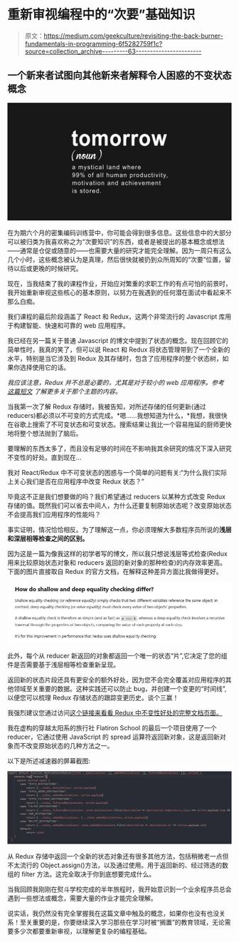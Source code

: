 # 重新审视编程中的“次要”基础知识

> 原文：<https://medium.com/geekculture/revisiting-the-back-burner-fundamentals-in-programming-6f5282759f1c?source=collection_archive---------63----------------------->

## 一个新来者试图向其他新来者解释令人困惑的不变状态概念

![](img/d646659ad6910b7c8284163b88b61c07.png)

在为期六个月的密集编码训练营中，你可能会得到很多信息。这些信息中的大部分可以被归类为我喜欢称之为“次要知识”的东西，或者是被提出的基本概念或想法——通常是仓促或随意的——也需要大量的研究才能完全理解。因为一周只有这么几个小时，这些概念被认为是真理，然后很快就被扔到众所周知的“次要”位置，留待以后或更晚的时候研究。

现在，当我结束了我的课程作业，开始应对繁重的求职工作的有点可怕的前景时，我开始重新审视这些核心的基本原则，以努力在我遇到的任何潜在面试中看起来不那么白痴。

我们课程的最后阶段涵盖了 React 和 Redux，这两个非常流行的 Javascript 库用于构建智能、快速和可靠的 web 应用程序。

我已经在另一篇关于普通 Javascript 的博文中提到了状态的概念。现在回顾它的简单性时，我真的笑了，但可以说 React 和 Redux 将状态管理带到了一个全新的水平，特别是当它涉及到 Redux 及其存储时，包含了应用程序的整个状态树，如果你选择使用它的话。

*我应该注意，Redux 并不总是必要的，尤其是对于较小的 web 应用程序。参考* [*这篇短文*](/@dan_abramov/you-might-not-need-redux-be46360cf367) *了解更多关于那个主题的内容。*

当我第一次了解 Redux 存储时，我被告知，对所述存储的任何更新(通过 reducers)都必须以不可变的方式完成。*嗯……我想知道为什么，*我想，我很快在谷歌上搜索了不可变状态和可变状态。搜索结果让我比一个容易拖延的厨师更快地将整个想法抛到了脑后。

要理解的东西太多了，而且没有足够的时间在不影响我其余研究的情况下深入研究不变性的好处。直到现在…

我对 React/Redux 中不可变状态的困惑与一个简单的问题有关:“为什么我们实际上关心我们是否在应用程序中改变 Redux 状态？”

毕竟这不正是我们想要做的吗？我们希望通过 reducers 以某种方式改变 Redux 存储的值。既然我们可以省去中间人，为什么还要复制原始状态呢？改变原始状态不会提高我们应用程序的性能吗？

事实证明，情况恰恰相反。为了理解这一点，你必须理解大多数程序员所说的**浅层和深层相等检查之间的区别。**

因为这是一篇为像我这样的初学者写的博文，所以我只想说浅层等式检查(Redux 用来比较原始状态对象和 reducers 返回的新对象的那种检查)的内存效率更高。下面的图片直接取自 Redux 的官方文档，在解释这种差异方面比我做得更好。

![](img/2df345039279f559196f1059a53483ec.png)

此外，每个从 reducer 新返回的对象都返回一个唯一的状态“片”,它决定了您的组件是否需要基于浅层相等检查重新呈现。

返回新的状态片段还具有更安全的额外好处，因为您不会完全覆盖对应用程序的其他领域至关重要的数据。这种实践还可以防止 bug，并创建一个变更的“时间线”,以便您可以梳理 Redux 存储状态的跟踪变更历史。谈个三赢！

我强烈建议您通过访问[这个链接来看看 Redux 中不变性好处的完整文档页面。](https://redux.js.org/faq/immutable-data#what-are-the-benefits-of-immutability)

我在虚构的穿越太阳系的旅行社 Flatiron School 的最后一个项目使用了一个 reducer，它通过使用 JavaScript 的 spread 运算符返回新对象，这是返回新对象而不改变原始状态的几种方法之一。

以下是所述减速器的屏幕截图:

![](img/758c80f63ed216c8984cc64e90964904.png)

从 Redux 存储中返回一个全新的状态对象还有很多其他方法，包括稍微老一点但不太流行的 Object.assign()方法，以及通过使用。用于返回新的、经过筛选的数组的 filter 方法。这完全取决于你到底想要完成什么。

当我回顾我刚刚在熨斗学校完成的半年旅程时，我开始意识到一个业余程序员总会遇到一些想法或概念，需要大量的作业才能完全理解。

说实话，我仍然没有完全掌握我在这篇文章中触及的概念，如果你也没有也没关系！至关重要的是，你要继续深入学习那些在学习时被“搁置”的教育领域，无论需要多少次都要重新审视，以理解更复杂的编程基础。